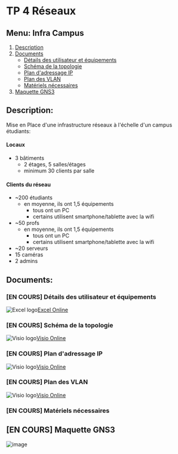 # TP 4 Réseaux

## Menu: Infra Campus
1. [Description](#description)
2. [Documents](#documents)
	- [Détails des utilisateur et équipements](#détails-des-utilisateur-et-équipements)
	- [Schéma de la topologie](#schéma-de-la-topologie)
	- [Plan d'adressage IP](#plan-dadressage-ip)
	- [Plan des VLAN](#plan-des-vlan)
	- [Matériels nécessaires](#matériels-nécessaires)
3. [Maquette GNS3](#maquette-gns3)

## Description:
Mise en Place d'une infrastructure réseaux à l'échelle d'un campus étudiants:
#### Locaux

-   3 bâtiments
    -   2 étages, 5 salles/étages
    -   minimum 30 clients par salle

####  Clients du réseau

-   ~200 étudiants
    -   en moyenne, ils ont 1,5 équipements
        -   tous ont un PC
        -   certains utilisent smartphone/tablette avec la wifi
-   ~50 profs
    -   en moyenne, ils ont 1,5 équipements
        -   tous ont un PC
        -   certains utilisent smartphone/tablette avec la wifi
-   ~20 serveurs
-   15 caméras
-   2 admins

## Documents:

### [EN COURS] Détails des utilisateur et équipements
![Excel logo](https://icon-icons.com/icons2/1156/PNG/32/1486565571-microsoft-office-excel_81549.png "Excel logo")[Excel Online](https://auvencecom-my.sharepoint.com/:x:/g/personal/boris_rougagnou_ynov_com/EVJisEHuij9PhnuAtfTp8AcBm2xnpknZKRhpwgXTqD71Pw?e=NpB8fq)

### [EN COURS] Schéma de la topologie
![Visio logo](https://icon-icons.com/icons2/1156/PNG/32/1486565580-microsoft-office-ms-visio_81554.png "Visio logo")[Visio Online](https://auvencecom-my.sharepoint.com/:x:/g/personal/boris_rougagnou_ynov_com/EVJisEHuij9PhnuAtfTp8AcBm2xnpknZKRhpwgXTqD71Pw?e=NpB8fq)

### [EN COURS] Plan d'adressage IP
![Visio logo](https://icon-icons.com/icons2/1156/PNG/32/1486565580-microsoft-office-ms-visio_81554.png "Visio logo")[Visio Online](https://auvencecom-my.sharepoint.com/:u:/g/personal/boris_rougagnou_ynov_com/EQLM_L9bcMZBvBKLz-xysqQBHS7EeT_E4G46CW6BuZLDrA?e=IhFPns)

### [EN COURS] Plan des VLAN
![Visio logo](https://icon-icons.com/icons2/1156/PNG/32/1486565580-microsoft-office-ms-visio_81554.png "Visio logo")[Visio Online](https://auvencecom-my.sharepoint.com/:u:/g/personal/boris_rougagnou_ynov_com/ESpNieUurVhDuXon-_Eq7KoBGbIqMOrDiZ1-qMulP6Pf4A?e=lr1Pjt)

### [EN COURS] Matériels nécessaires


## [EN COURS] Maquette GNS3
![image](https://user-images.githubusercontent.com/10796546/56856882-d607eb00-6964-11e9-9a84-3305f5a1db9d.png)
